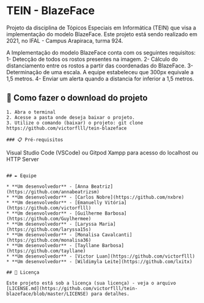 # TEIN - BlazeFace

Projeto da disciplina de Tópicos Especiais em Informática (TEIN) que visa a implementação do modelo BlazeFace. Este projeto está sendo realizado em 2021, no IFAL - Campus Arapiraca, turma 924.

A Implementação do modelo BlazeFace conta com os seguintes requisitos: 
1- Detecção de todos os rostos presentes na imagem.
2- Cálculo do distanciamento entre os rostos a partir das coordenadas do BlazeFace.
3- Determinação de uma escala. A equipe estabeleceu que 300px equivale a 1,5 metros. 
4- Enviar um alerta quando a distancia for inferior a 1,5 metros.

## 🚀 Como fazer o download do projeto

```
1. Abra o terminal
2. Acesse a pasta onde deseja baixar o projeto.
3. Utilize o comando (baixar) o projeto: git clone https://github.com/victorflll/tein-blazeface

### 📋 Pré-requisitos

```
Visual Studio Code (VSCode) ou Gitpod
Xampp para acesso do localhost ou HTTP Server
```

## ✒️ Equipe

* **Um desenvolvedor** - [Anna Beatriz](https://github.com/annabeatrizsm)
* **Um desenvolvedor** - [Carlos Nobre](https://github.com/nxbre)
* **Um desenvolvedor** - [Emanuelly Vitória](https://github.com/victorflll)
* **Um desenvolvedor** - [Guilherme Barbosa](https://github.com/Guylhermee)
* **Um desenvolvedor** - [Laryssa Maria](https://github.com/laryssa15s)
* **Um desenvolvedor** - [Monalisa Cavalcanti](https://github.com/monalisa36)
* **Um desenvolvedor** - [Tayllane Barbosa](https://github.com/tayllane)
* **Um desenvolvedor** - [Victor Luan](https://github.com/victorflll)
* **Um desenvolvedor** - [Wildimyla Leite](https://github.com/lxitx)

## 📄 Licença

Este projeto está sob a licença (sua licença) - veja o arquivo [LICENSE.md](https://github.com/victorflll/tein-blazeface/blob/master/LICENSE) para detalhes.
